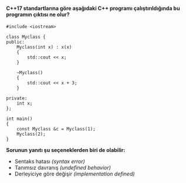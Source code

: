 #### C++17 standartlarına göre aşağıdaki C++ programı çalıştırıldığında bu programın çıktısı ne olur?


```
#include <iostream>
 
class Myclass {
public:
	Myclass(int x) : x(x) 
	{
		std::cout << x;
	}
	
	~Myclass() 
	{ 
		std::cout << x + 3;
	}
 
private:
	int x;
};
 
int main() 
{
	const Myclass &c = Myclass(1);
	Myclass(2);
}
```

__Sorunun yanıtı şu seçeneklerden biri de olabilir:__

+ Sentaks hatası *(syntax error)*
+ Tanımsız davranış *(undefined behavior)*
+ Derleyiciye göre değişir *(implementation defined)*
